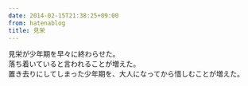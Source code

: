 ```yaml
---
date: 2014-02-15T21:38:25+09:00
from: hatenablog
title: 見栄
---
```


<p>見栄が少年期を早々に終わらせた。<br/>
落ち着いていると言われることが増えた。<br/>
置き去りにしてしまった少年期を、大人になってから惜しむことが増えた。</p>


